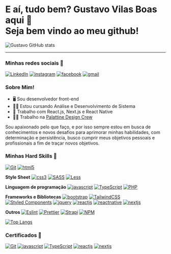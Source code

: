 # E aí, tudo bem? Gustavo Vilas Boas aqui 👋<br /> Seja bem vindo ao meu github!

![Gustavo GitHub stats](https://github-readme-stats.vercel.app/api?username=GustavoVilasBSilva&show_icons=true&theme=tokyonight&border_color=6959CD)

---

### Minhas redes sociais 📱

[![LinkedIn](https://img.shields.io/badge/LinkedIn-0077B5?style=for-the-badge&logo=linkedin&logoColor=white)](https://www.linkedin.com/in/gustavo-vilas-boas-580185218)
[![instagram](https://img.shields.io/badge/Instagram-E4405F?style=for-the-badge&logo=instagram&logoColor=white)](https://www.instagram.com/gustavo02.vilas/)
[![facebook](https://img.shields.io/badge/Facebook-1877F2?style=for-the-badge&logo=facebook&logoColor=white)](https://www.facebook.com/gustavo.vilasboassilva)
[![gmail](https://img.shields.io/badge/Gmail-D14836?style=for-the-badge&logo=gmail&logoColor=white)](mailto:gutog2105@gmail.com)

### Sobre Mim!

- 🖥️ Sou desenvolvedor front-end
- 👨‍🎓 Estou cursando Análise e Desenvolvimento de Sistema
- 🌱 Trabalho com React.js, Next.js e React Native
- 👨‍💻 Trabalho na [Palattine Design Crew](https://palattine.com.br/pt-br/home)

Sou apaixonado pelo que faço, e por isso sempre estou em busca de conhecimentos e novos desafios para aprimorar minhas habilidades, com determinação e persistência, busco cumprir meus objetivos pessoais e profissionais a fim de traçar novos objetivos.

### Minhas Hard Skills 🚀

[![Git](https://img.shields.io/badge/git-%23F05033.svg?style=for-the-badge&logo=git&logoColor=white)]()
[![html5](https://img.shields.io/badge/HTML5-E34F26?style=for-the-badge&logo=html5&logoColor=white)]()

**Style Sheet**
[![css3](https://img.shields.io/badge/CSS3-1572B6?style=for-the-badge&logo=css3&logoColor=white)]()
[![SASS](https://img.shields.io/badge/SASS-hotpink.svg?style=for-the-badge&logo=SASS&logoColor=white)]()
[![Less](https://img.shields.io/badge/less-2B4C80?style=for-the-badge&logo=less&logoColor=white)]()

**Linguagem de programação**
[![javascript](https://img.shields.io/badge/JavaScript-F7DF1E?style=for-the-badge&logo=javascript&logoColor=black)]()
[![TypeScript](https://img.shields.io/badge/typescript-%23007ACC.svg?style=for-the-badge&logo=typescript&logoColor=white)]()
[![PHP](https://img.shields.io/badge/PHP-777BB4?style=for-the-badge&logo=php&logoColor=white)]()

**Frameworks e Bibliotecas**
[![bootstrap](https://img.shields.io/badge/Bootstrap-563D7C?style=for-the-badge&logo=bootstrap&logoColor=white)]()
[![TailwindCSS](https://img.shields.io/badge/tailwindcss-%2338B2AC.svg?style=for-the-badge&logo=tailwind-css&logoColor=white)]()
[![Styled Components](https://img.shields.io/badge/styled--components-DB7093?style=for-the-badge&logo=styled-components&logoColor=white)]()
[![jquery](https://img.shields.io/badge/jQuery-0769AD?style=for-the-badge&logo=jquery&logoColor=white)]()
[![reactjs](https://img.shields.io/badge/React-20232A?style=for-the-badge&logo=react&logoColor=61DAFB)]()
[![reactnative](https://img.shields.io/badge/react_native-%2320232a.svg?style=for-the-badge&logo=react&logoColor=%2361DAFB)]()
[![nextjs](https://img.shields.io/badge/next.js-000000?style=for-the-badge&logo=nextdotjs&logoColor=white)]()

**Outros**
[![Eslint](https://img.shields.io/badge/eslint-3A33D1?style=for-the-badge&logo=eslint&logoColor=white)]()
[![Prettier](https://img.shields.io/badge/prettier-1A2C34?style=for-the-badge&logo=prettier&logoColor=F7BA3E)]()
[![Strapi](https://img.shields.io/badge/strapi-%232E7EEA.svg?style=for-the-badge&logo=strapi&logoColor=white)]()
[![NPM](https://img.shields.io/badge/NPM-%23CB3837.svg?style=for-the-badge&logo=npm&logoColor=white)]()

[![Top Langs](https://github-readme-stats.vercel.app/api/top-langs/?username=GustavoVilasBSilva&layout=compact&theme=tokyonight&border_color=6959CD)](https://github.com/GustavoVilasBSilva?tab=repositories)

### Certificados 📝

[![Git](https://img.shields.io/badge/git-%23F05033.svg?style=for-the-badge&logo=git&logoColor=white)](https://alunos.b7web.com.br/media/certificates/certificado_6278547.jpg)
[![javascript](https://img.shields.io/badge/JavaScript-F7DF1E?style=for-the-badge&logo=javascript&logoColor=black)](https://alunos.b7web.com.br/media/certificates/certificado_3489013.jpg)
[![TypeScript](https://img.shields.io/badge/typescript-%23007ACC.svg?style=for-the-badge&logo=typescript&logoColor=white)](https://alunos.b7web.com.br/media/certificates/certificado_5844701.jpg)
[![reactjs](https://img.shields.io/badge/React-20232A?style=for-the-badge&logo=react&logoColor=61DAFB)](https://alunos.b7web.com.br/media/certificates/certificado_3907084.jpg)
[![nextjs](https://img.shields.io/badge/next.js-000000?style=for-the-badge&logo=nextdotjs&logoColor=white)](https://alunos.b7web.com.br/media/certificates/certificado_3004984.jpg)

